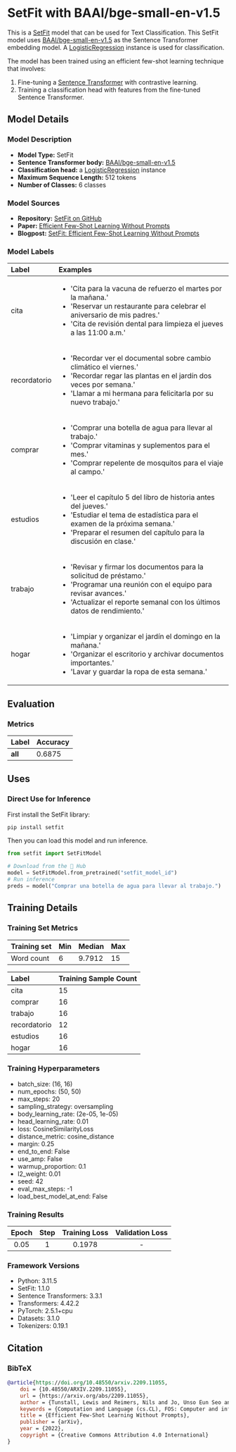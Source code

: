 # SetFit with BAAI/bge-small-en-v1.5

This is a [SetFit](https://github.com/huggingface/setfit) model that can be used for Text Classification. This SetFit model uses [BAAI/bge-small-en-v1.5](https://huggingface.co/BAAI/bge-small-en-v1.5) as the Sentence Transformer embedding model. A [LogisticRegression](https://scikit-learn.org/stable/modules/generated/sklearn.linear_model.LogisticRegression.html) instance is used for classification.

The model has been trained using an efficient few-shot learning technique that involves:

1. Fine-tuning a [Sentence Transformer](https://www.sbert.net) with contrastive learning.
2. Training a classification head with features from the fine-tuned Sentence Transformer.

## Model Details

### Model Description
- **Model Type:** SetFit
- **Sentence Transformer body:** [BAAI/bge-small-en-v1.5](https://huggingface.co/BAAI/bge-small-en-v1.5)
- **Classification head:** a [LogisticRegression](https://scikit-learn.org/stable/modules/generated/sklearn.linear_model.LogisticRegression.html) instance
- **Maximum Sequence Length:** 512 tokens
- **Number of Classes:** 6 classes
<!-- - **Training Dataset:** [Unknown](https://huggingface.co/datasets/unknown) -->
<!-- - **Language:** Unknown -->
<!-- - **License:** Unknown -->

### Model Sources

- **Repository:** [SetFit on GitHub](https://github.com/huggingface/setfit)
- **Paper:** [Efficient Few-Shot Learning Without Prompts](https://arxiv.org/abs/2209.11055)
- **Blogpost:** [SetFit: Efficient Few-Shot Learning Without Prompts](https://huggingface.co/blog/setfit)

### Model Labels
| Label        | Examples                                                                                                                                                                                                                              |
|:-------------|:--------------------------------------------------------------------------------------------------------------------------------------------------------------------------------------------------------------------------------------|
| cita         | <ul><li>'Cita para la vacuna de refuerzo el martes por la mañana.'</li><li>'Reservar un restaurante para celebrar el aniversario de mis padres.'</li><li>'Cita de revisión dental para limpieza el jueves a las 11:00 a.m.'</li></ul> |
| recordatorio | <ul><li>'Recordar ver el documental sobre cambio climático el viernes.'</li><li>'Recordar regar las plantas en el jardín dos veces por semana.'</li><li>'Llamar a mi hermana para felicitarla por su nuevo trabajo.'</li></ul>        |
| comprar      | <ul><li>'Comprar una botella de agua para llevar al trabajo.'</li><li>'Comprar vitaminas y suplementos para el mes.'</li><li>'Comprar repelente de mosquitos para el viaje al campo.'</li></ul>                                       |
| estudios     | <ul><li>'Leer el capítulo 5 del libro de historia antes del jueves.'</li><li>'Estudiar el tema de estadística para el examen de la próxima semana.'</li><li>'Preparar el resumen del capítulo para la discusión en clase.'</li></ul>  |
| trabajo      | <ul><li>'Revisar y firmar los documentos para la solicitud de préstamo.'</li><li>'Programar una reunión con el equipo para revisar avances.'</li><li>'Actualizar el reporte semanal con los últimos datos de rendimiento.'</li></ul>  |
| hogar        | <ul><li>'Limpiar y organizar el jardín el domingo en la mañana.'</li><li>'Organizar el escritorio y archivar documentos importantes.'</li><li>'Lavar y guardar la ropa de esta semana.'</li></ul>                                     |

## Evaluation

### Metrics
| Label   | Accuracy |
|:--------|:---------|
| **all** | 0.6875   |

## Uses

### Direct Use for Inference

First install the SetFit library:

```bash
pip install setfit
```

Then you can load this model and run inference.

```python
from setfit import SetFitModel

# Download from the 🤗 Hub
model = SetFitModel.from_pretrained("setfit_model_id")
# Run inference
preds = model("Comprar una botella de agua para llevar al trabajo.")
```

<!--
### Downstream Use

*List how someone could finetune this model on their own dataset.*
-->

<!--
### Out-of-Scope Use

*List how the model may foreseeably be misused and address what users ought not to do with the model.*
-->

<!--
## Bias, Risks and Limitations

*What are the known or foreseeable issues stemming from this model? You could also flag here known failure cases or weaknesses of the model.*
-->

<!--
### Recommendations

*What are recommendations with respect to the foreseeable issues? For example, filtering explicit content.*
-->

## Training Details

### Training Set Metrics
| Training set | Min | Median | Max |
|:-------------|:----|:-------|:----|
| Word count   | 6   | 9.7912 | 15  |

| Label        | Training Sample Count |
|:-------------|:----------------------|
| cita         | 15                    |
| comprar      | 16                    |
| trabajo      | 16                    |
| recordatorio | 12                    |
| estudios     | 16                    |
| hogar        | 16                    |

### Training Hyperparameters
- batch_size: (16, 16)
- num_epochs: (50, 50)
- max_steps: 20
- sampling_strategy: oversampling
- body_learning_rate: (2e-05, 1e-05)
- head_learning_rate: 0.01
- loss: CosineSimilarityLoss
- distance_metric: cosine_distance
- margin: 0.25
- end_to_end: False
- use_amp: False
- warmup_proportion: 0.1
- l2_weight: 0.01
- seed: 42
- eval_max_steps: -1
- load_best_model_at_end: False

### Training Results
| Epoch | Step | Training Loss | Validation Loss |
|:-----:|:----:|:-------------:|:---------------:|
| 0.05  | 1    | 0.1978        | -               |

### Framework Versions
- Python: 3.11.5
- SetFit: 1.1.0
- Sentence Transformers: 3.3.1
- Transformers: 4.42.2
- PyTorch: 2.5.1+cpu
- Datasets: 3.1.0
- Tokenizers: 0.19.1

## Citation

### BibTeX
```bibtex
@article{https://doi.org/10.48550/arxiv.2209.11055,
    doi = {10.48550/ARXIV.2209.11055},
    url = {https://arxiv.org/abs/2209.11055},
    author = {Tunstall, Lewis and Reimers, Nils and Jo, Unso Eun Seo and Bates, Luke and Korat, Daniel and Wasserblat, Moshe and Pereg, Oren},
    keywords = {Computation and Language (cs.CL), FOS: Computer and information sciences, FOS: Computer and information sciences},
    title = {Efficient Few-Shot Learning Without Prompts},
    publisher = {arXiv},
    year = {2022},
    copyright = {Creative Commons Attribution 4.0 International}
}
```

<!--
## Glossary

*Clearly define terms in order to be accessible across audiences.*
-->

<!--
## Model Card Authors

*Lists the people who create the model card, providing recognition and accountability for the detailed work that goes into its construction.*
-->

<!--
## Model Card Contact

*Provides a way for people who have updates to the Model Card, suggestions, or questions, to contact the Model Card authors.*
-->
